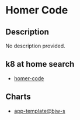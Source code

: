 # Homer Code

## Description

No description provided.

## k8 at home search

- [homer-code](https://nanne.dev/k8s-at-home-search/#/homer-code)

## Charts

- [app-template@bjw-s](https://bjw-s.github.io/helm-charts/)
